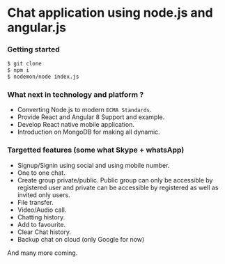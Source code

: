 # Chat application using node.js and angular.js

### Getting started

```bash
$ git clone
$ npm i
$ nodemon/node index.js
```

### What next in technology and platform ?

- Converting Node.js to modern `ECMA Standards`.
- Provide React and Angular 8 Support and example.
- Develop React native mobile application.
- Introduction on MongoDB for making all dynamic.

### Targetted features (some what Skype + whatsApp)

- Signup/Signin using social and using mobile number.
- One to one chat.
- Create group private/public. Public group can only be accessible by registered user and private can be accessible by registered as well as invited only users.
- File transfer.
- Video/Audio call.
- Chatting history.
- Add to favourite.
- Clear Chat history.
- Backup chat on cloud (only Google for now)

And many more coming.